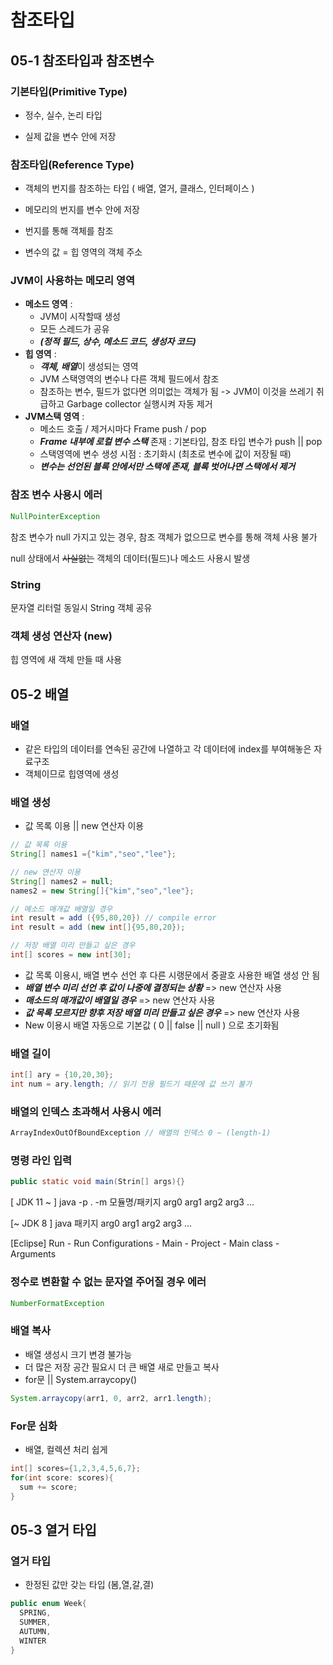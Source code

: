 # 참조타입

## 05-1 참조타입과 참조변수

### 기본타입(Primitive Type)

* 정수, 실수, 논리 타입

* 실제 값을 변수 안에 저장

### 참조타입(Reference Type)

* 객체의 번지를 참조하는 타입 ( 배열, 열거, 클래스, 인터페이스 )

* 메모리의 번지를 변수 안에 저장

* 번지를 통해 객체를 참조

* 변수의 값 = 힙 영역의 객체 주소



### JVM이 사용하는 메모리 영역

* **메소드 영역** : 
  * JVM이 시작할때 생성
  * 모든 스레드가 공유
  * ***(정적 필드, 상수, 메소드 코드, 생성자 코드)***
* **힙 영역** : 
  * ***객체, 배열***이 생성되는 영역
  * JVM 스택영역의 변수나 다른 객체 필드에서 참조
  * 참조하는 변수, 필드가 없다면 의미없는 객체가 됨 -> JVM이 이것을 쓰레기 취급하고 Garbage collector 실행시켜 자동 제거
* **JVM스택 영역** :
  * 메소드 호출 / 제거시마다 Frame push / pop
  * ***Frame 내부에 로컬 변수 스택*** 존재 : 기본타입, 참조 타입 변수가 push || pop
  * 스택영역에 변수 생성 시점 : 초기화시 (최초로 변수에 값이 저장될 때)
  * ***변수는 선언된 블록 안에서만 스택에 존재, 블록 벗어나면 스택에서 제거***

### 참조 변수 사용시 에러

```java
NullPointerException
```

참조 변수가 null 가지고 있는 경우, 참조 객체가 없으므로 변수를 통해 객체 사용 불가

null 상태에서 ~~사실없는~~ 객체의 데이터(필드)나 메소드 사용시 발생

### String

문자열 리터럴 동일시 String 객체 공유

### 객체 생성 연산자 (new)

힙 영역에 새 객체 만들 때 사용



## 05-2 배열

### 배열 

* 같은 타입의 데이터를 연속된 공간에 나열하고 각 데이터에 index를 부여해놓은 자료구조
* 객체이므로 힙영역에 생성

### 배열 생성

- 값 목록 이용 || new 연산자 이용

```java
// 값 목록 이용
String[] names1 ={"kim","seo","lee"};

// new 연산자 이용
String[] names2 = null;
names2 = new String[]{"kim","seo","lee"};

// 메소드 매개값 배열일 경우
int result = add ({95,80,20}) // compile error
int result = add (new int[]{95,80,20});

// 저장 배열 미리 만들고 싶은 경우
int[] scores = new int[30]; 
```

- 값 목록 이용시, 배열 변수 선언 후 다른 시랭문에서 중괄호 사용한 배열 생성 안 됨
- ***배열 변수 미리 선언 후 값이 나중에 결정되는 상황*** => new 연산자 사용
- ***매소드의 매개값이 배열일 경우*** => new 연산자 사용
- ***값 목록 모르지만 향후 저장 배열 미리 만들고 싶은 경우*** => new 연산자 사용
- New 이용시 배열 자동으로 기본값 ( 0 || false || null ) 으로 초기화됨 



### 배열 길이

```java
int[] ary = {10,20,30};
int num = ary.length; // 읽기 전용 필드기 때문에 값 쓰기 불가
```

### 배열의 인덱스 초과해서 사용시 에러

```java
ArrayIndexOutOfBoundException // 배열의 인덱스 0 ~ (length-1)
```

### 명령 라인 입력

```java
public static void main(Strin[] args){}
```

[ JDK 11 ~ ] java -p . -m 모듈명/패키지 arg0 arg1 arg2 arg3 ...

[~ JDK 8 ] java 패키지 arg0 arg1 arg2 arg3 ...

[Eclipse] Run - Run Configurations - Main - Project - Main class - Arguments

### 정수로 변환할 수 없는 문자열 주어질 경우 에러

```java
NumberFormatException
```

### 배열 복사

- 배열 생성시 크기 변경 불가능
- 더 많은 저장 공간 필요시 더 큰 배열 새로 만들고 복사
- for문 || System.arraycopy()

```java
System.arraycopy(arr1, 0, arr2, arr1.length);
```

### For문 심화

- 배열, 컬렉션 처리 쉽게

```java
int[] scores={1,2,3,4,5,6,7};
for(int score: scores){
  sum += score;
}
```



## 05-3 열거 타입

### 열거 타입

- 한정된 값만 갖는 타입 (봄,열,갈,결)

```java
public enum Week{
  SPRING,
  SUMMER,
  AUTUMN,
  WINTER
}
```

